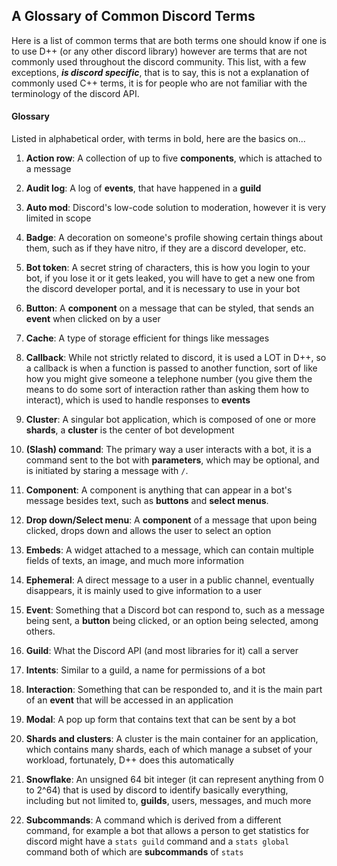 ## A Glossary of Common Discord Terms

Here is a list of common terms that are both terms one should know if one is to use D++ (or any other discord library) however are terms that are not commonly used throughout the discord community. This list, with a few exceptions, ***is discord specific***, that is to say, this is not a explanation of commonly used C++ terms, it is for people who are not familiar with the terminology of the discord API.

#### Glossary

Listed in alphabetical order, with terms in bold, here are the basics on...

1. **Action row**: A collection of up to five **components**, which is attached to a message

2. **Audit log**: A log of **events**, that have happened in a **guild**

3. **Auto mod**: Discord's low-code solution to moderation, however it is very limited in scope

4. **Badge**: A decoration on someone's profile showing certain things about them, such as if they have nitro, if they are a discord developer, etc.

5. **Bot token**: A secret string of characters, this is how you login to your bot, if you lose it or it gets leaked, you will have to get a new one from the discord developer portal, and it is necessary to use in your bot

6. **Button**: A **component** on a message that can be styled, that sends an **event** when clicked on by a user

7. **Cache**: A type of storage efficient for things like messages

8. **Callback**: While not strictly related to discord, it is used a LOT in D++, so a callback is when a function is passed to another function, sort of like how you might give someone a telephone number (you give them the means to do some sort of interaction rather than asking them how to interact), which is used to handle responses to **events**

9. **Cluster**: A singular bot application, which is composed of one or more **shards**, a **cluster** is the center of bot development 

10. **(Slash) command**: The primary way a user interacts with a bot, it is a command sent to the bot with **parameters**, which may be optional, and is initiated by staring a message with `/`.

11. **Component**: A component is anything that can appear in a bot's message besides text, such as **buttons** and **select menus**.

12. **Drop down/Select menu**: A **component** of a message that upon being clicked, drops down and allows the user to select an option

13. **Embeds**: A widget attached to a message, which can contain multiple fields of texts, an image, and much more information 

14. **Ephemeral**: A direct message to a user in a public channel, eventually disappears, it is mainly used to give information to a user 

15. **Event**: Something that a Discord bot can respond to, such as a message being sent, a **button** being clicked, or an option being selected, among others.

16. **Guild**: What the Discord API (and most libraries for it) call a server

17. **Intents**: Similar to a guild, a name for permissions of a bot

18. **Interaction**: Something that can be responded to, and it is the main part of an **event** that will be accessed in an application 

19. **Modal**: A pop up form that contains text that can be sent by a bot

20. **Shards and clusters**: A cluster is the main container for an application, which contains many shards, each of which manage a subset of your workload, fortunately, D++ does this automatically 

21. **Snowflake**: An unsigned 64 bit integer (it can represent anything from 0 to 2^64) that is used by discord to identify basically everything, including but not limited to, **guilds**, users, messages, and much more

22. **Subcommands**: A command which is derived from a different command, for example a bot that allows a person to get statistics for discord might have a `stats guild` command and a `stats global` command both of which are **subcommands** of `stats`
